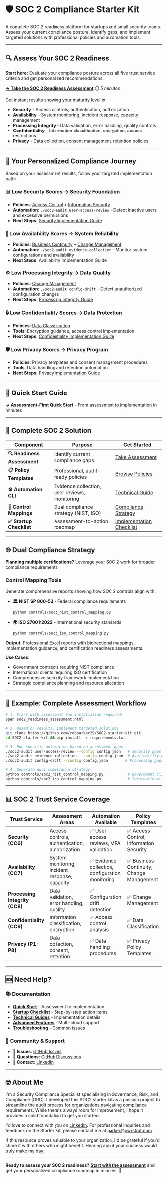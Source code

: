 # 🛡️ SOC 2 Compliance Starter Kit

A complete SOC 2 readiness platform for startups and small security teams. Assess your current compliance posture, identify gaps, and implement targeted solutions with professional policies and automation tools.

---

## 🔍 **Assess Your SOC 2 Readiness**

**Start here:** Evaluate your compliance posture across all five trust service criteria and get personalized recommendations.

**[→ Take the SOC 2 Readiness Assessment](soc2_readiness_assessment.html)** ⏱️ *5 minutes*

Get instant results showing your maturity level in:
- **Security** - Access controls, authentication, authorization
- **Availability** - System monitoring, incident response, capacity management  
- **Processing Integrity** - Data validation, error handling, quality controls
- **Confidentiality** - Information classification, encryption, access restrictions
- **Privacy** - Data collection, consent management, retention policies

---

## 🎯 **Your Personalized Compliance Journey**

Based on your assessment results, follow your targeted implementation path:

### 📊 **Low Security Scores** → Security Foundation
- **Policies**: [Access Control](Policies/High%20Priority/Access%20Control%20Policy%20Template.md) • [Information Security](Policies/High%20Priority/Information%20Security%20Policy%20Template.md)
- **Automation**: `./soc2-audit user-access-review` - Detect inactive users and excessive permissions
- **Next Steps**: [Security Implementation Guide](docs/technical/README.md#security-controls)

### 🔄 **Low Availability Scores** → System Reliability  
- **Policies**: [Business Continuity](Policies/Medium%20Priority/Business%20Continuity%20and%20Disaster%20Recovery%20Policy%20Template.md) • [Change Management](Policies/Medium%20Priority/Change%20Management%20Policy%20Template.md)
- **Automation**: `./soc2-audit evidence-collection` - Monitor system configurations and availability
- **Next Steps**: [Availability Implementation Guide](docs/technical/README.md#availability-controls)

### ⚙️ **Low Processing Integrity** → Data Quality
- **Policies**: [Change Management](Policies/Medium%20Priority/Change%20Management%20Policy%20Template.md)
- **Automation**: `./soc2-audit config-drift` - Detect unauthorized configuration changes
- **Next Steps**: [Processing Integrity Guide](docs/technical/README.md#processing-integrity)

### 🔒 **Low Confidentiality Scores** → Data Protection
- **Policies**: [Data Classification](Policies/High%20Priority/Data%20Classification%20Policy%20Template.md)
- **Tools**: Encryption guidance, access control implementation
- **Next Steps**: [Confidentiality Implementation Guide](docs/technical/README.md#confidentiality-controls)

### 🛡️ **Low Privacy Scores** → Privacy Program
- **Policies**: Privacy templates and consent management procedures
- **Tools**: Data handling and retention automation
- **Next Steps**: [Privacy Implementation Guide](docs/technical/README.md#privacy-controls)

---

## 🚀 **Quick Start Guide**

**[→ Assessment-First Quick Start](QUICK_START.md)** - From assessment to implementation in minutes

---

## 📁 **Complete SOC 2 Solution**

| Component | Purpose | Get Started |
|-----------|---------|-------------|
| **🔍 Readiness Assessment** | Identify current compliance gaps | [Take Assessment](soc2_readiness_assessment.html) |
| **📋 Policy Templates** | Professional, audit-ready policies | [Browse Policies](Policies/README.md) |
| **⚙️ Automation CLI** | Evidence collection, user reviews, monitoring | [Technical Guide](docs/technical/README.md) |
| **🔗 Control Mappings** | Dual compliance strategy (NIST, ISO) | [Compliance Strategy](#dual-compliance-strategy) |
| **✅ Startup Checklist** | Assessment-to-action roadmap | [Implementation Checklist](STARTUP_CHECKLIST.md) |

---

## 🌐 **Dual Compliance Strategy**

**Planning multiple certifications?** Leverage your SOC 2 work for broader compliance requirements.

### Control Mapping Tools
Generate comprehensive reports showing how SOC 2 controls align with:

- **🏛️ NIST SP 800-53** - Federal compliance requirements
  ```bash
  python controls/soc2_nist_control_mapping.py
  ```

- **🌍 ISO 27001:2022** - International security standards  
  ```bash
  python controls/soc2_iso_control_mapping.py
  ```

**Output**: Professional Excel reports with bidirectional mappings, implementation guidance, and certification readiness assessments.

**Use Cases**: 
- Government contracts requiring NIST compliance
- International clients requiring ISO certification  
- Comprehensive security framework implementation
- Strategic compliance planning and resource allocation

---

## 🎯 **Example: Complete Assessment Workflow**

```bash
# 1. Start with assessment (no installation required)
open soc2_readiness_assessment.html

# 2. Based on results, implement targeted solutions
git clone https://github.com/robparker29/SOC2-starter-kit.git
cd SOC2-starter-kit && pip install -r requirements.txt

# 3. Run specific automation based on assessment gaps
./soc2-audit user-access-review --config config.json   # Security gaps
./soc2-audit evidence-collection --config config.json  # Availability gaps
./soc2-audit config-drift --config config.json        # Processing gaps

# 4. Generate dual compliance strategy
python controls/soc2_nist_control_mapping.py           # Government clients
python controls/soc2_iso_control_mapping.py            # International clients
```

---

## 📊 **SOC 2 Trust Service Coverage**

| Trust Service | Assessment Areas | Automation Available | Policy Templates |
|---------------|------------------|---------------------|------------------|
| **Security (CC6)** | Access controls, authentication, authorization | ✅ User access reviews, MFA validation | ✅ Access Control, Information Security |
| **Availability (CC7)** | System monitoring, incident response, capacity | ✅ Evidence collection, configuration monitoring | ✅ Business Continuity, Change Management |
| **Processing Integrity (CC8)** | Data validation, error handling, quality | ✅ Configuration drift detection | ✅ Change Management |
| **Confidentiality (CC9)** | Information classification, encryption | ✅ Access control analysis | ✅ Data Classification |
| **Privacy (P1-P8)** | Data collection, consent, retention | ✅ Data handling procedures | ✅ Privacy Policy Templates |

---

## 🆘 **Need Help?**

### 📚 **Documentation**
- **[Quick Start](QUICK_START.md)** - Assessment to implementation  
- **[Startup Checklist](STARTUP_CHECKLIST.md)** - Step-by-step action items
- **[Technical Guides](docs/technical/README.md)** - Implementation details
- **[Advanced Features](docs/advanced/multi-cloud-guide.md)** - Multi-cloud support
- **[Troubleshooting](docs/quick-reference/troubleshooting.md)** - Common issues

### 🤝 **Community & Support**
- **🐛 Issues**: [GitHub Issues](https://github.com/robparker29/SOC2-starter-kit/issues)
- **💬 Questions**: [GitHub Discussions](https://github.com/robparker29/SOC2-starter-kit/discussions)  
- **📧 Contact**: [LinkedIn](https://linkedin.com/in/parker-w-robertson)

---

## 🤓 **About Me**
I'm a Security Compliance Specialist specializing in Governance, Risk, and Compliance (GRC). I developed this SOC2 starter kit as a passion project to streamline the audit process for organizations navigating compliance requirements. While there's always room for improvement, I hope it provides a solid foundation to get you started.

I'd love to connect with you on [LinkedIn](linkedin.com/in/parker-w-robertson). For professional inquiries and feedback on the Starter Kit, please contact me at [parker@pwrstrat.com](mailto:parker@pwrstrat.com)

If this resource proves valuable to your organization, I'd be grateful if you'd share it with others who might benefit. Hearing about your success would truly make my day.

---

**Ready to assess your SOC 2 readiness?** **[Start with the assessment](soc2_readiness_assessment.html)** and get your personalized compliance roadmap in minutes. 🚀
